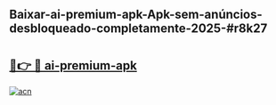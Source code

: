 ## Baixar-ai-premium-apk-Apk-sem-anúncios-desbloqueado-completamente-2025-#r8k27

# <h2><a href="https://ainizakaria.my?title=ai-premium-apk&ref=22M">🔗👉 🔴 ai-premium-apk</a></h2>

[![acn](https://github.com/user-attachments/assets/0f9c940e-d8b0-45ae-aac7-cd30a18b3e1c)](https://ainizakaria.my?title=ai-premium-apk&ref=22M)

